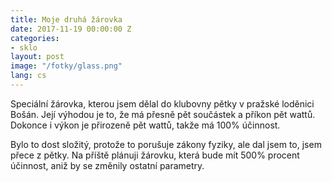 ```yaml
---
title: Moje druhá žárovka
date: 2017-11-19 00:00:00 Z
categories:
- sklo
layout: post
image: "/fotky/glass.png"
lang: cs
---
```


Speciální žárovka, kterou jsem dělal do klubovny pětky v pražské loděnici Bošán. Její výhodou je to, že má přesně pět součástek a příkon pět wattů. Dokonce i výkon je přirozeně pět wattů, takže má 100% účinnost.

Bylo to dost složitý, protože to porušuje zákony fyziky, ale dal jsem to, jsem přece z pětky. Na příště plánuji žárovku, která bude mít 500% procent účinnost, aniž by se změnily ostatní parametry.